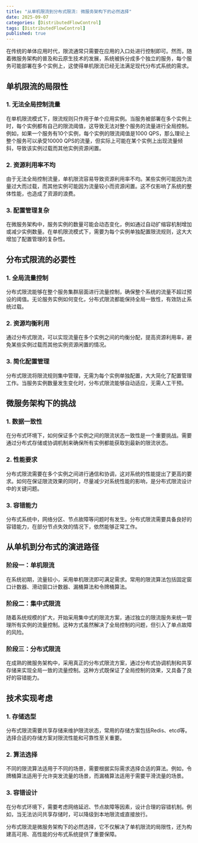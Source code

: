 ```yaml
---
title: "从单机限流到分布式限流: 微服务架构下的必然选择"
date: 2025-09-07
categories: [DistributedFlowControl]
tags: [DistributedFlowControl]
published: true
---
```

在传统的单体应用时代，限流通常只需要在应用的入口处进行控制即可。然而，随着微服务架构的普及和云原生技术的发展，系统被拆分成多个独立的服务，每个服务可能部署在多个实例上，这使得单机限流已经无法满足现代分布式系统的需求。

## 单机限流的局限性

### 1. 无法全局控制流量

在单机限流模式下，限流规则只作用于单个应用实例。当服务被部署在多个实例上时，每个实例都有自己的限流阈值，这导致无法对整个服务的流量进行全局控制。例如，如果一个服务有10个实例，每个实例的限流阈值是1000 QPS，那么理论上整个服务可以承受10000 QPS的流量，但实际上可能在某个实例上出现流量倾斜，导致该实例过载而其他实例资源闲置。

### 2. 资源利用率不均

由于无法全局控制流量，单机限流容易导致资源利用率不均。某些实例可能因为流量过大而过载，而其他实例可能因为流量较小而资源闲置。这不仅影响了系统的整体性能，也造成了资源的浪费。

### 3. 配置管理复杂

在微服务架构中，服务实例的数量可能会动态变化，例如通过自动扩缩容机制增加或减少实例数量。在单机限流模式下，需要为每个实例单独配置限流规则，这大大增加了配置管理的复杂性。

## 分布式限流的必要性

### 1. 全局流量控制

分布式限流能够在整个服务集群层面进行流量控制，确保整个系统的流量不超过预设的阈值。无论服务实例如何变化，分布式限流都能保持全局一致性，有效防止系统过载。

### 2. 资源均衡利用

通过分布式限流，可以实现流量在多个实例之间的均衡分配，提高资源利用率，避免某些实例过载而其他实例资源闲置的情况。

### 3. 简化配置管理

分布式限流将限流规则集中管理，无需为每个实例单独配置，大大简化了配置管理工作。当服务实例数量发生变化时，分布式限流能够自动适应，无需人工干预。

## 微服务架构下的挑战

### 1. 数据一致性

在分布式环境下，如何保证多个实例之间的限流状态一致性是一个重要挑战。需要通过分布式存储或协调机制来确保所有实例都能获取到最新的限流状态。

### 2. 性能要求

分布式限流需要在多个实例之间进行通信和协调，这对系统的性能提出了更高的要求。如何在保证限流效果的同时，尽量减少对系统性能的影响，是分布式限流设计中的关键问题。

### 3. 容错能力

分布式系统中，网络分区、节点故障等问题时有发生。分布式限流需要具备良好的容错能力，在部分节点失效的情况下，依然能够正常工作。

## 从单机到分布式的演进路径

### 阶段一：单机限流

在系统初期，流量较小，采用单机限流即可满足需求。常用的限流算法包括固定窗口计数器、滑动窗口计数器、漏桶算法和令牌桶算法。

### 阶段二：集中式限流

随着系统规模的扩大，开始采用集中式的限流方案，通过独立的限流服务来统一管理所有实例的流量控制。这种方式虽然解决了全局控制的问题，但引入了单点故障的风险。

### 阶段三：分布式限流

在成熟的微服务架构中，采用真正的分布式限流方案，通过分布式协调机制和共享存储来实现全局一致的流量控制。这种方式既保证了全局控制的效果，又具备了良好的容错能力。

## 技术实现考虑

### 1. 存储选型

分布式限流需要共享存储来维护限流状态，常用的存储方案包括Redis、etcd等。选择合适的存储方案对限流性能和可靠性至关重要。

### 2. 算法选择

不同的限流算法适用于不同的场景，需要根据实际需求选择合适的算法。例如，令牌桶算法适用于允许突发流量的场景，而漏桶算法适用于需要平滑流量的场景。

### 3. 容错设计

在分布式环境下，需要考虑网络延迟、节点故障等因素，设计合理的容错机制。例如，当无法访问共享存储时，可以降级到本地限流或直接放行。

分布式限流是微服务架构下的必然选择，它不仅解决了单机限流的局限性，还为构建高可用、高性能的分布式系统提供了重要保障。